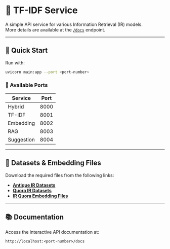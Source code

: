 # 🚀 TF-IDF Service

A simple API service for various Information Retrieval (IR) models.  
More details are available at the [`/docs`](http://localhost:<port-number>/docs) endpoint.

---

## 🧭 Quick Start

Run with:

```bash
uvicorn main:app --port <port-number>
```

### 🔌 Available Ports

| Service    | Port |
|------------|------|
| Hybrid     | 8000 |
| TF-IDF     | 8001 |
| Embedding  | 8002 |
| RAG        | 8003 |
| Suggestion | 8004 |

---

## 📁 Datasets & Embedding Files

Download the required files from the following links:

- **[Antique IR Datasets](https://drive.google.com/drive/folders/1C-W95YIypEf6gy1d7c7V2ZkpvIxcd7x8)**
- **[Quora IR Datasets](https://drive.google.com/drive/folders/1-U25Bs-D8faNOP1S5ZIKcLqWVv6J4DSI)**
- **[IR Quora Embedding Files](https://drive.google.com/drive/folders/1aEig5ztRZBuUvv5aZ6aDdhx7An32dO6p)**

---

## 📚 Documentation

Access the interactive API documentation at:  
```
http://localhost:<port-number>/docs
```
